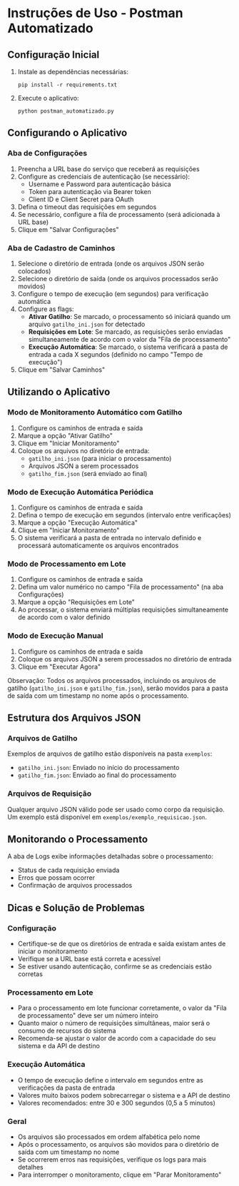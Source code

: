 # Instruções de Uso - Postman Automatizado

## Configuração Inicial

1. Instale as dependências necessárias:
   ```
   pip install -r requirements.txt
   ```

2. Execute o aplicativo:
   ```
   python postman_automatizado.py
   ```

## Configurando o Aplicativo

### Aba de Configurações

1. Preencha a URL base do serviço que receberá as requisições
2. Configure as credenciais de autenticação (se necessário):
   - Username e Password para autenticação básica
   - Token para autenticação via Bearer token
   - Client ID e Client Secret para OAuth
3. Defina o timeout das requisições em segundos
4. Se necessário, configure a fila de processamento (será adicionada à URL base)
5. Clique em "Salvar Configurações"

### Aba de Cadastro de Caminhos

1. Selecione o diretório de entrada (onde os arquivos JSON serão colocados)
2. Selecione o diretório de saída (onde os arquivos processados serão movidos)
3. Configure o tempo de execução (em segundos) para verificação automática
4. Configure as flags:
   - **Ativar Gatilho**: Se marcado, o processamento só iniciará quando um arquivo `gatilho_ini.json` for detectado
   - **Requisições em Lote**: Se marcado, as requisições serão enviadas simultaneamente de acordo com o valor da "Fila de processamento"
   - **Execução Automática**: Se marcado, o sistema verificará a pasta de entrada a cada X segundos (definido no campo "Tempo de execução")
5. Clique em "Salvar Caminhos"

## Utilizando o Aplicativo

### Modo de Monitoramento Automático com Gatilho

1. Configure os caminhos de entrada e saída
2. Marque a opção "Ativar Gatilho"
3. Clique em "Iniciar Monitoramento"
4. Coloque os arquivos no diretório de entrada:
   - `gatilho_ini.json` (para iniciar o processamento)
   - Arquivos JSON a serem processados
   - `gatilho_fim.json` (será enviado ao final)

### Modo de Execução Automática Periódica

1. Configure os caminhos de entrada e saída
2. Defina o tempo de execução em segundos (intervalo entre verificações)
3. Marque a opção "Execução Automática"
4. Clique em "Iniciar Monitoramento"
5. O sistema verificará a pasta de entrada no intervalo definido e processará automaticamente os arquivos encontrados

### Modo de Processamento em Lote

1. Configure os caminhos de entrada e saída
2. Defina um valor numérico no campo "Fila de processamento" (na aba Configurações)
3. Marque a opção "Requisições em Lote"
4. Ao processar, o sistema enviará múltiplas requisições simultaneamente de acordo com o valor definido

### Modo de Execução Manual

1. Configure os caminhos de entrada e saída
2. Coloque os arquivos JSON a serem processados no diretório de entrada
3. Clique em "Executar Agora"

Observação: Todos os arquivos processados, incluindo os arquivos de gatilho (`gatilho_ini.json` e `gatilho_fim.json`), serão movidos para a pasta de saída com um timestamp no nome após o processamento.

## Estrutura dos Arquivos JSON

### Arquivos de Gatilho

Exemplos de arquivos de gatilho estão disponíveis na pasta `exemplos`:

- `gatilho_ini.json`: Enviado no início do processamento
- `gatilho_fim.json`: Enviado ao final do processamento

### Arquivos de Requisição

Qualquer arquivo JSON válido pode ser usado como corpo da requisição. Um exemplo está disponível em `exemplos/exemplo_requisicao.json`.

## Monitorando o Processamento

A aba de Logs exibe informações detalhadas sobre o processamento:

- Status de cada requisição enviada
- Erros que possam ocorrer
- Confirmação de arquivos processados

## Dicas e Solução de Problemas

### Configuração
- Certifique-se de que os diretórios de entrada e saída existam antes de iniciar o monitoramento
- Verifique se a URL base está correta e acessível
- Se estiver usando autenticação, confirme se as credenciais estão corretas

### Processamento em Lote
- Para o processamento em lote funcionar corretamente, o valor da "Fila de processamento" deve ser um número inteiro
- Quanto maior o número de requisições simultâneas, maior será o consumo de recursos do sistema
- Recomenda-se ajustar o valor de acordo com a capacidade do seu sistema e da API de destino

### Execução Automática
- O tempo de execução define o intervalo em segundos entre as verificações da pasta de entrada
- Valores muito baixos podem sobrecarregar o sistema e a API de destino
- Valores recomendados: entre 30 e 300 segundos (0,5 a 5 minutos)

### Geral
- Os arquivos são processados em ordem alfabética pelo nome
- Após o processamento, os arquivos são movidos para o diretório de saída com um timestamp no nome
- Se ocorrerem erros nas requisições, verifique os logs para mais detalhes
- Para interromper o monitoramento, clique em "Parar Monitoramento"